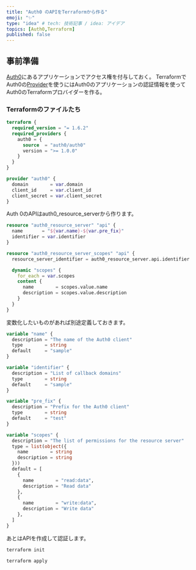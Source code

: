 ```yaml
---
title: "Auth0 のAPIをTerraformから作る"
emoji: "✨"
type: "idea" # tech: 技術記事 / idea: アイデア
topics: [Auth0,Terraform]
published: false
---
```


## 事前準備

[Auth0](https://auth0.com/docs/get-started/auth0-overview)にあるアプリケーションでアクセス権を付与しておく。
TerraformでAuth0の[Provider](https://github.com/auth0/terraform-provider-auth0)を使うにはAuth0のアプリケーションの認証情報を使ってAuth0のTerraformプロバイダーを作る。

### Terraformのファイルたち

```provider.tf
terraform {
  required_version = "= 1.6.2"
  required_providers {
    auth0 = {
      source  = "auth0/auth0"
      version = ">= 1.0.0"
    }
  }
}

provider "auth0" {
  domain        = var.domain
  client_id     = var.client_id
  client_secret = var.client_secret
}
```

Auth 0のAPIはauth0_resource_serverから作ります。

```main.tf
resource "auth0_resource_server" "api" {
  name       = "${var.name}-${var.pre_fix}"
  identifier = var.identifier
}

resource "auth0_resource_server_scopes" "api" {
  resource_server_identifier = auth0_resource_server.api.identifier

  dynamic "scopes" {
    for_each = var.scopes
    content {
      name        = scopes.value.name
      description = scopes.value.description
    }
  }
}
```

変数化したいものがあれば別途定義しておきます。

```variables.tf
variable "name" {
  description = "The name of the Auth0 client"
  type        = string
  default     = "sample"
}

variable "identifier" {
  description = "List of callback domains"
  type        = string
  default     = "sample"
}

variable "pre_fix" {
  description = "Prefix for the Auth0 client"
  type        = string
  default     = "test"
}

variable "scopes" {
  description = "The list of permissions for the resource server"
  type = list(object({
    name        = string
    description = string
  }))
  default = [
    {
      name        = "read:data",
      description = "Read data"
    },
    {
      name        = "write:data",
      description = "Write data"
    },
  ]
}
```

あとはAPIを作成して認証します。

```bash
terraform init
```

```bash
terraform apply
```
